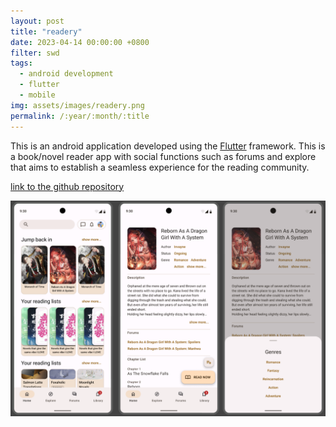 ```yaml
---
layout: post
title: "readery"
date: 2023-04-14 00:00:00 +0800
filter: swd
tags:
  - android development
  - flutter
  - mobile
img: assets/images/readery.png
permalink: /:year/:month/:title
---
```

This is an android application developed using the [Flutter](https://flutter.dev/) framework. This is a book/novel reader app with social functions such as forums and explore that aims to establish a seamless experience for the reading community.

[link to the github repository](https://github.com/jrs-a/Readery)

![](/assets/images/readery.png)